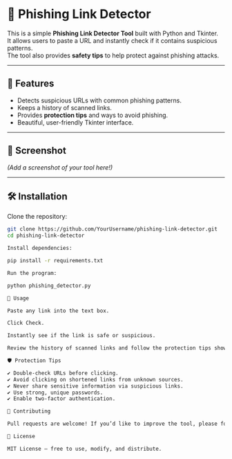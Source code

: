 # 🔐 Phishing Link Detector

This is a simple **Phishing Link Detector Tool** built with Python and Tkinter.  
It allows users to paste a URL and instantly check if it contains suspicious patterns.  
The tool also provides **safety tips** to help protect against phishing attacks.  

---

## 🚀 Features
- Detects suspicious URLs with common phishing patterns.  
- Keeps a history of scanned links.  
- Provides **protection tips** and ways to avoid phishing.  
- Beautiful, user-friendly Tkinter interface.  

---

## 📸 Screenshot
*(Add a screenshot of your tool here!)*  

---

## 🛠️ Installation

Clone the repository:
```bash
git clone https://github.com/YourUsername/phishing-link-detector.git
cd phishing-link-detector

Install dependencies:

pip install -r requirements.txt

Run the program:

python phishing_detector.py

📖 Usage

Paste any link into the text box.

Click Check.

Instantly see if the link is safe or suspicious.

Review the history of scanned links and follow the protection tips shown.

🛡️ Protection Tips

✔ Double-check URLs before clicking.
✔ Avoid clicking on shortened links from unknown sources.
✔ Never share sensitive information via suspicious links.
✔ Use strong, unique passwords.
✔ Enable two-factor authentication.

🤝 Contributing

Pull requests are welcome! If you’d like to improve the tool, please fork the repo and submit a PR.

📜 License

MIT License – free to use, modify, and distribute.
